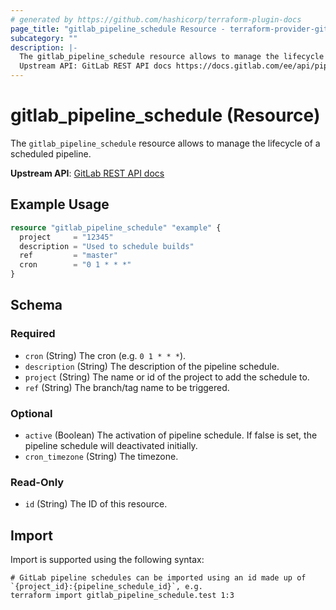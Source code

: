 ```yaml
---
# generated by https://github.com/hashicorp/terraform-plugin-docs
page_title: "gitlab_pipeline_schedule Resource - terraform-provider-gitlab"
subcategory: ""
description: |-
  The gitlab_pipeline_schedule resource allows to manage the lifecycle of a scheduled pipeline.
  Upstream API: GitLab REST API docs https://docs.gitlab.com/ee/api/pipeline_schedules.html
---
```


# gitlab_pipeline_schedule (Resource)

The `gitlab_pipeline_schedule` resource allows to manage the lifecycle of a scheduled pipeline.

**Upstream API**: [GitLab REST API docs](https://docs.gitlab.com/ee/api/pipeline_schedules.html)

## Example Usage

```terraform
resource "gitlab_pipeline_schedule" "example" {
  project     = "12345"
  description = "Used to schedule builds"
  ref         = "master"
  cron        = "0 1 * * *"
}
```

<!-- schema generated by tfplugindocs -->
## Schema

### Required

- `cron` (String) The cron (e.g. `0 1 * * *`).
- `description` (String) The description of the pipeline schedule.
- `project` (String) The name or id of the project to add the schedule to.
- `ref` (String) The branch/tag name to be triggered.

### Optional

- `active` (Boolean) The activation of pipeline schedule. If false is set, the pipeline schedule will deactivated initially.
- `cron_timezone` (String) The timezone.

### Read-Only

- `id` (String) The ID of this resource.

## Import

Import is supported using the following syntax:

```shell
# GitLab pipeline schedules can be imported using an id made up of `{project_id}:{pipeline_schedule_id}`, e.g.
terraform import gitlab_pipeline_schedule.test 1:3
```
